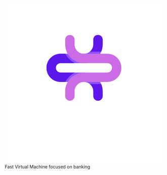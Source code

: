![PulseVM Logo](https://github.com/MetalBlockchain/pulsevm/blob/main/logo.png?raw=true)
Fast Virtual Machine focused on banking

